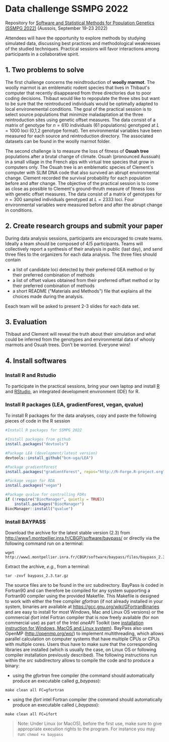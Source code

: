 


# Data challenge SSMPG 2022
Repository for [Software and Statistical Methods for Population Genetics (SSMPG 2022)](https://ssmpg.sciencesconf.org/) (Aussois, September 19-23 2022)

Attendees will have the opportunity to explore methods by studying simulated data, discussing best practices and methodological weaknesses of the studied techniques. Practical sessions will favor interactions among participants in a collaborative spirit. 


##  1. Two problems to solve

The first challenge concerns the reindtroduction of **woolly marmot**. The woolly marmot is an emblematic rodent species that lives in Thibaut's computer that recently disappeared from three directories due to poor coding decisions. Thibaut would like to repopulate the three sites but want to be sure that the reintroduced individuals would be optimally adapted to local environemental conditions. The goal of the practical session is to select source populations that minimize maladaptation at the three reintroduction sites using genetic offset measures. The data consist of a matrix of genotype for $n = 610$ individuals (61 populations) genotyped at $L = 1000$ loci (0,1,2 genotype format). Ten environmental variables have been measured for each source and reintroduction directory. The associated datasets can be found in the woolly marmot folder.

The second challenge is to measure the loss of fitness of **Osuah tree** populations after a brutal change of climate. Osuah (pronounced Aussuah) in a small village in the French alps with virtual tree species that grow in computers only. The Osuah tree is an emblematic species of Clement's computer with SLIM DNA code that also survived an abrupt environmental change. Clement recorded the survival probability for each population before and after change. The objective of the practical session is to come as close as possible to Clement's ground-thruth measure of fitness loss with genetic offset measures.  The data consist of a matrix of genotypes for $n = 300$ sampled individuals genotyped at $L = 2333$ loci. Four environmental variables were measured before and after the abrupt change in conditions. 


## 2. Create research groups and submit your paper

During data analysis sessions, participants are encouraged to create teams. Ideally a team should be composed of 4/5 participants. Teams will collectively report a synthesis of their analysis in public (last day), and send three files to the organizers for each data analysis. The three files should contain 

* a list of candidate loci detected by their preferred GEA method or by their preferred combination of methods
* a list of offset values obtained from their preferred offset method or by their preferred combination of methods
* a short README ("Materials and Methods") file that explains all the choices made during the analysis. 

Eeach team will be asked to present 2-3 slides for each data set.

## 3. Evaluation

Thibaut and Clement will reveal the truth about their simulation and what could be inferred from the genotypes and environmental data of whooly marmots and Osuah trees.  Don't be worried. Everyone wins! 

##  4. Install softwares

### Install R and Rstudio
To participate in the practical sessions, bring your own laptop and install [R](https://cran.r-project.org/) and [RStudio](https://www.rstudio.com/), an integrated development environment (IDE) for R.

### Install R packages (LEA, gradientForest, vegan, qvalue)
To install R packages for the data analyses, copy and paste the following pieces of code in the R session

```r
#Install R packages for SSMPG 2022

#Install packages from github
install.packages("devtools")

#Package LEA (development/latest version) 
devtools::install_github("bcm-uga/LEA")

#Package gradientForest
install.packages("gradientForest", repos="http://R-Forge.R-project.org")

#Package vegan for RDA
install.packages("vegan")

#Package qvalue for controlling FDRs
if (!require("BiocManager", quietly = TRUE))
    install.packages("BiocManager")
BiocManager::install("qvalue")

```


### Install BAYPASS

Download the archive for the latest stable version (2.3) from http://www1.montpellier.inra.fr/CBGP/software/baypass/ or directly via the following command run on a terminal:
```
wget http://www1.montpellier.inra.fr/CBGP/software/baypass/files/baypass_2.3.tar.gz
```
Extract the archive, *e.g.*, from a terminal:
```
tar -zxvf baypass_2.3.tar.gz
```
The source files are to be found in the *src* subdirectory. BayPass is coded in Fortran90 and can therefore be compiled for any system supporting a Fortran90 compiler using the provided Makefile. This Makefile is designed to work with either the free compiler *gfortran* (if not already installed in your system, binaries are available at https://gcc.gnu.org/wiki/GFortranBinaries and are easy to install for most Windows, Mac and Linux OS versions) or the commercial *ifort* intel Fortran compiler that is now freely available (for non commercial use) as part of the Intel *oneAPI* Toolkit (see [installation instruction for Windows, MacOS and Linux system](https://www.intel.com/content/www/us/en/develop/documentation/installation-guide-for-intel-oneapi-toolkits-macos/top.html)). 
BayPass also uses OpenMP (http://openmp.org/wp/) to implement multithreading, which allows parallel calculation on computer systems that have multiple CPUs or CPUs with multiple cores. Users thus have to make sure that the corresponding libraries are installed (which is usually the case, on Linux OS or following compiler installation previously described). The following instructions run within the *src* subdirectory allows to compile the code and to produce a binary:
* using the *gfortran* free compiler (the command should automatically produce an executable called *g_baypass*):
```
make clean all FC=gfortran
```
* using the *ifort* intel Fortran compiler (the command should automatically produce an executable called *i_baypass*):
```
make clean all FC=ifort 
```
> Note: Under Linux (or MacOS), before the first use, make sure to give appropriate execution rights to the program. For instance you may run:
>```chmod +x baypass```


